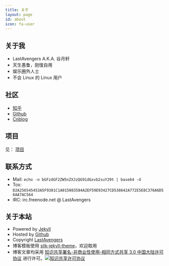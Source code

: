 ```yaml
---
title: 关于
layout: page
id: about
icon: fa-user
---
```


关于我
------
* LastAvengers A.K.A. 谷月轩
* 天生愚鲁，刚愎自用
* 娱乐圈外人士
* 不会 Linux 的 Linux 用户

社区
----
* [知乎](http://www.zhihu.com/people/lastavengers)
* [Github](https://github.com/LastAvenger)
* [Cnblog](http://www.cnblogs.com/lastavengers)

项目
---
见： [项目](/projects.html)

联系方式
--------
* Mail: `echo -n bGFzdGF2ZW5nZXJzQG91dGxvb2suY29t | base64 -d`
* Tox:  `D2A256545453A5F9381C1A015083584A2EF59E93427CD538642A772E5E8C376A6D56AA7AC564`
* IRC: irc.freenode.net @ LastAvengers

关于本站
--------
* Powered by [Jekyll](http://jekyllrb.com/) 
* Hosted by [Github](https://github.com) 
* Copyright [LastAvengers](/)
* 博客模板使用 [silk-jekyll-theme](https//github.com/lastavenger/silk-jekyll-theme)，欢迎取用
* 博客文章均采用 <a rel="license" href="http://creativecommons.org/licenses/by-nc-sa/3.0/cn/">知识共享署名-非商业性使用-相同方式共享 3.0 中国大陆许可协议</a> 进行许可。<a rel="license" href="http://creativecommons.org/licenses/by-nc-sa/3.0/cn/"><img alt="知识共享许可协议" style="border-width:0" src="https://i.creativecommons.org/l/by-nc-sa/3.0/cn/80x15.png" /></a>

